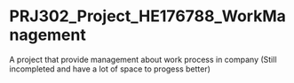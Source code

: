 # PRJ302_Project_HE176788_WorkManagement
 A project that provide management about work process in company (Still incompleted and have a lot of space to progess better)
